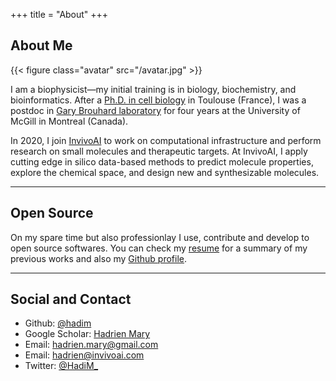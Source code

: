 +++
title = "About"
+++

## About Me

{{< figure class="avatar" src="/avatar.jpg" >}}

I am a biophysicist—my initial training is in biology, biochemistry, and bioinformatics. After a [Ph.D. in cell biology](./thesis.pdf) in Toulouse (France), I was a postdoc in [Gary Brouhard laboratory](https://brouhardlab.mcgill.ca/) for four years at the University of McGill in Montreal (Canada).

In 2020, I join [InvivoAI](https://www.invivoai.com/) to work on computational infrastructure and perform research on small molecules and therapeutic targets. At InvivoAI, I apply cutting edge in silico data-based methods to predict molecule properties, explore the chemical space, and design new and synthesizable molecules.

---

## Open Source

On my spare time but also professionlay I use, contribute and develop to open source softwares. You can check my [resume](./resume.pdf) for a summary of my previous works and also my [Github profile](https://github.com/hadim).

---

## Social and Contact

- Github: [@hadim](https://github.com/hadim)
- Google Scholar: [Hadrien Mary](https://scholar.google.com/citations?user=gGjpl6kAAAAJ&hl=en)
- Email: [hadrien.mary@gmail.com](mailto:hadrien.mary@gmail.com)
- Email: [hadrien@invivoai.com](mailto:hadrien@invivoai.com)
- Twitter: [@HadiM_](https://twitter.com/HadiM_)
